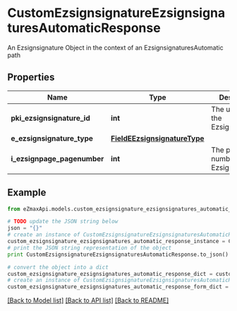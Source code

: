 # CustomEzsignsignatureEzsignsignaturesAutomaticResponse

An Ezsignsignature Object in the context of an EzsignsignaturesAutomatic path

## Properties
Name | Type | Description | Notes
------------ | ------------- | ------------- | -------------
**pki_ezsignsignature_id** | **int** | The unique ID of the Ezsignsignature | 
**e_ezsignsignature_type** | [**FieldEEzsignsignatureType**](FieldEEzsignsignatureType.md) |  | 
**i_ezsignpage_pagenumber** | **int** | The page number in the Ezsigndocument | 

## Example

```python
from eZmaxApi.models.custom_ezsignsignature_ezsignsignatures_automatic_response import CustomEzsignsignatureEzsignsignaturesAutomaticResponse

# TODO update the JSON string below
json = "{}"
# create an instance of CustomEzsignsignatureEzsignsignaturesAutomaticResponse from a JSON string
custom_ezsignsignature_ezsignsignatures_automatic_response_instance = CustomEzsignsignatureEzsignsignaturesAutomaticResponse.from_json(json)
# print the JSON string representation of the object
print CustomEzsignsignatureEzsignsignaturesAutomaticResponse.to_json()

# convert the object into a dict
custom_ezsignsignature_ezsignsignatures_automatic_response_dict = custom_ezsignsignature_ezsignsignatures_automatic_response_instance.to_dict()
# create an instance of CustomEzsignsignatureEzsignsignaturesAutomaticResponse from a dict
custom_ezsignsignature_ezsignsignatures_automatic_response_form_dict = custom_ezsignsignature_ezsignsignatures_automatic_response.from_dict(custom_ezsignsignature_ezsignsignatures_automatic_response_dict)
```
[[Back to Model list]](../README.md#documentation-for-models) [[Back to API list]](../README.md#documentation-for-api-endpoints) [[Back to README]](../README.md)


